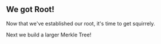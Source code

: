 ## We got Root!

Now that we've established our root, it's time to get squirrely.

Next we build a larger Merkle Tree!
